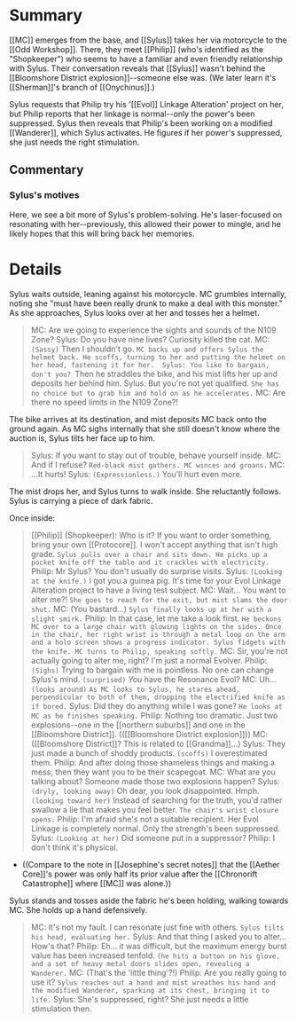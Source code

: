 # Summary
[[MC]] emerges from the base, and [[Sylus]] takes her via motorcycle to the [[Odd Workshop]]. There, they meet [[Philip]] (who's identified as the "Shopkeeper") who seems to have a familiar and even friendly relationship with Sylus. Their conversation reveals that [[Sylus]] wasn't behind the [[Bloomshore District explosion]]--someone else was. (We later learn it's [[Sherman]]'s branch of [[Onychinus]].)

Sylus requests that Philip try his '[[Evol]] Linkage Alteration' project on her, but Philip reports that her linkage is normal--only the power's been suppressed. Sylus then reveals that Philip's been working on a modified [[Wanderer]], which Sylus activates. He figures if her power's suppressed, she just needs the right stimulation.

## Commentary
### Sylus's motives
Here, we see a bit more of Sylus's problem-solving. He's laser-focused on resonating with her--previously, this allowed their power to mingle, and he likely hopes that this will bring back her memories. 

# Details

Sylus waits outside, leaning against his motorcycle. MC grumbles internally, noting she "must have been really drunk to make a deal with this monster." As she approaches, Sylus looks over at her and tosses her a helmet.

> MC: Are we going to experience the sights and sounds of the N109 Zone?
> Sylus: Do you have nine lives? Curiosity killed the cat.
> MC: `(Sassy)` Then I shouldn't go.
> `MC backs up and offers Sylus the helmet back. He scoffs, turning to her and putting the helmet on her head, fastening it for her. 
> Sylus: You like to bargain, don't you?
> `Then he straddles the bike, and his mist lifts her up and deposits her behind him. 
> Sylus: But you're not yet qualified.
> `She has no choice but to grab him and hold on as he accelerates.`
> MC: Are there no speed limits in the N109 Zone?!

The bike arrives at its destination, and mist deposits MC back onto the ground again. As MC sighs internally that she still doesn't know where the auction is, Sylus tilts her face up to him.
> Sylus: If you want to stay out of trouble, behave yourself inside.
> MC: And if I refuse?
> `Red-black mist gathers. MC winces and groans.`
> MC: ...It hurts!
> Sylus: `(Expressionless.)` You'll hurt even more.

The mist drops her, and Sylus turns to walk inside. She reluctantly follows. Sylus is carrying a piece of dark fabric.

Once inside:
> [[Philip]] (Shopkeeper): Who is it? If you want to order something, bring your own [[Protocore]]. I won't accept anything that isn't high grade.
> `Sylus pulls over a chair and sits down. He picks up a pocket knife off the table and it crackles with electricity.`
> Philip: Mr Sylus? You don't usually do surprise visits.
> Sylus: `(Looking at the knife.)` I got you a guinea pig. It's time for your Evol Linkage Alteration project to have a living test subject.
> MC: Wait... You want to alter me?!
> `She goes to reach for the exit, but mist slams the door shut.`
> MC: (You bastard...)
> `Sylus finally looks up at her with a slight smirk.`
> Philip: In that case, let me take a look first.
> `He beckons MC over to a large chair with glowing lights on the sides. Once in the chair, her right wrist is through a metal loop on the arm and a holo screen shows a progress indicator. Sylus fidgets with the knife. MC turns to Philip, speaking softly.`
> MC: Sir, you're not actually going to alter me, right? I'm just a normal Evolver.
> Philip: `(Sighs)` Trying to bargain with me is pointless. No one can change Sylus's mind. `(surprised)` *You* have the Resonance Evol?
> MC: Uh... `(looks around)`
> `As MC looks to Sylus, he stares ahead, perpendicular to both of them, dropping the electrified knife as if bored.`
> Sylus: Did they do anything while I was gone?
> `He looks at MC as he finishes speaking.`
> Philip: Nothing too dramatic. Just two explosions--one in the [[northern suburbs]] and one in the [[Bloomshore District]]. (([[Bloomshore District explosion]]))
> MC: ([[Bloomshore District]]? This is related to [[Grandma]]...)
> Sylus: They just made a bunch of shoddy products. `(scoffs)` I overestimated them.
> Philip: And after doing those shameless things and making a mess, then they want you to be their scapegoat.
> MC: What are you talking about? Someone made those two explosions happen?
> Sylus: `(dryly, looking away)` Oh dear, you look disappointed. Hmph. `(looking toward her)` Instead of searching for the truth, you'd rather swallow a lie that makes you feel better.
> `The chair's wrist closure opens.`
> Philip: I'm afraid she's not a suitable recipient. Her Evol Linkage is completely normal. Only the strength's been suppressed.
> Sylus: `(Looking at her)` Did someone put in a suppressor?
> Philip: I don't think it's physical.
* ((Compare to the note in [[Josephine's secret notes]] that the [[Aether Core]]'s power was only half its prior value after the [[Chronorift Catastrophe]] where [[MC]] was alone.))

Sylus stands and tosses aside the fabric he's been holding, walking towards MC. She holds up a hand defensively.

> MC: It's not my fault. I can resonate just fine with others.
> `Sylus tilts his head, evaluating her.`
> Sylus: And that thing I asked you to alter... How's that?
> Philip: Eh... it was difficult, but the maximum energy burst value has been increased tenfold. `(he hits a button on his glove, and a set of heavy metal doors slides open, revealing a Wanderer.`
> MC: (That's the 'little thing'?!)
> Philip: Are you really going to use it?
> `Sylus reaches out a hand and mist wreathes his hand and the modified Wanderer, sparking at its chest, bringing it to life.`
> Sylus: She's suppressed, right? She just needs a little stimulation then.
